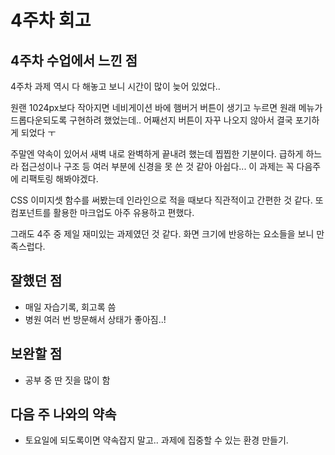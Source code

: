 # 4주차 회고

## 4주차 수업에서 느낀 점

4주차 과제 역시 다 해놓고 보니 시간이 많이 늦어 있었다..

원랜 1024px보다 작아지면 네비게이션 바에 햄버거 버튼이 생기고 누르면 원래 메뉴가 드롭다운되도록 구현하려 했었는데.. 어째선지 버튼이 자꾸 나오지 않아서 결국 포기하게 되었다 ㅜ

주말엔 약속이 있어서 새벽 내로 완벽하게 끝내려 했는데 찝찝한 기분이다. 급하게 하느라 접근성이나 구조 등 여러 부분에 신경을 못 쓴 것 같아 아쉽다... 이 과제는 꼭 다음주에 리팩토링 해봐야겠다.

CSS 이미지셋 함수를 써봤는데 인라인으로 적을 때보다 직관적이고 간편한 것 같다. 또 컴포넌트를 활용한 마크업도 아주 유용하고 편했다.

그래도 4주 중 제일 재미있는 과제였던 것 같다. 화면 크기에 반응하는 요소들을 보니 만족스럽다.

## 잘했던 점

- 매일 자습기록, 회고록 씀
- 병원 여러 번 방문해서 상태가 좋아짐..!

## 보완할 점

- 공부 중 딴 짓을 많이 함

## 다음 주 나와의 약속

- 토요일에 되도록이면 약속잡지 말고.. 과제에 집중할 수 있는 환경 만들기.

